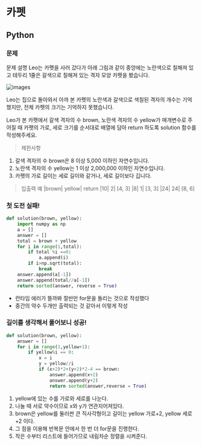 # 카펫
## Python
### 문제
문제 설명
Leo는 카펫을 사러 갔다가 아래 그림과 같이 중앙에는 노란색으로 칠해져 있고 테두리 1줄은 갈색으로 칠해져 있는 격자 모양 카펫을 봤습니다.

![images](image.png)

Leo는 집으로 돌아와서 아까 본 카펫의 노란색과 갈색으로 색칠된 격자의 개수는 기억했지만, 전체 카펫의 크기는 기억하지 못했습니다.

Leo가 본 카펫에서 갈색 격자의 수 brown, 노란색 격자의 수 yellow가 매개변수로 주어질 때 카펫의 가로, 세로 크기를 순서대로 배열에 담아 return 하도록 solution 함수를 작성해주세요.

> 제한사항

1. 갈색 격자의 수 brown은 8 이상 5,000 이하인 자연수입니다.
2. 노란색 격자의 수 yellow는 1 이상 2,000,000 이하인 자연수입니다.
3. 카펫의 가로 길이는 세로 길이와 같거나, 세로 길이보다 깁니다.

> 입출력 예
|brown|	yellow|	return
|10|	2|	[4, 3]
|8|	1|	[3, 3]
|24|	24|	[8, 6]

### 첫 도전 실패!
```python
def solution(brown, yellow):
    import numpy as np
    a = []
    answer = []
    total = brown + yellow
    for i in range(1,total):
        if total %i ==0:
            a.append(i)
        if i>np.sqrt(total):
            break
    answer.append(a[-1])
    answer.append(total//a[-1])
    return sorted(answer, reverse = True)
```
- 런타임 에러가 뜰까봐 절반만 for문을 돌리는 것으로 작성했다
- 중간의 약수 두개만 출력되는 것 같아서 이렇게 작성

### 길이를 생각해서 풀어보니 성공!
```python
def solution(brown, yellow):
    answer = []
    for i in range(1,yellow+1):
        if yellow%i == 0:
            x = i
            y = yellow//i
            if (x+2)*2+(y+2)*2-4 == brown:
                answer.append(x+2)
                answer.append(y+2)
                return sorted(answer,reverse = True)
```
1. yellow에 있는 수를 가로와 세로를 나눈다.
2. 나눌 때 서로 약수이므로 x와 y가 연관지어져있다.
3. brown은 yellow를 둘러싼 큰 직사각형이고 길이는 yellow 가로+2, yellow 세로 +2 이다.
4. 그 점을 이용해 반복문 안에서 한 번 더 for문을 진행한다.
5. 작은 수부터 리스트에 들어가므로 내림차순 정렬을 시켜준다.
